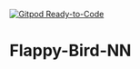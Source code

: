[![Gitpod Ready-to-Code](https://img.shields.io/badge/Gitpod-Ready--to--Code-blue?logo=gitpod)](https://gitpod.io/#https://github.com/rgrupesh/Flappy-Bird-NN) 

# Flappy-Bird-NN